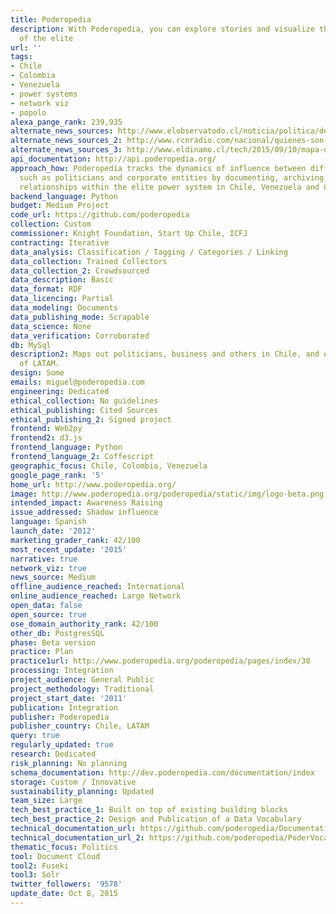 ```yaml
---
title: Poderopedia
description: With Poderopedia, you can explore stories and visualize the acquaintances
  of the elite
url: ''
tags:
- Chile
- Colombia
- Venezuela
- power systems
- network viz
- popolo
alexa_pange_rank: 239,935
alternate_news_sources: http://www.elobservatodo.cl/noticia/politica/de-quien-son-los-medios-de-comunicacion-chilenos-poderopedia-presento-mapa-de-medio,
alternate_news_sources_2: http://www.rcnradio.com/nacional/quienes-son-los-candidatos-al-concejo-de-bogota-que-esconden/
alternate_news_sources_3: http://www.eldinamo.cl/tech/2015/09/10/mapa-de-medios-de-poderopedia-quien-es-quien-en-la-industria-de-las-comunicaciones-en-chile/
api_documentation: http://api.poderopedia.org/
approach_how: Poderopedia tracks the dynamics of influence between different actors
  such as politicians and corporate entities by documenting, archiving, visualizing
  relationships within the elite power system in Chile, Venezuela and Colombia,
backend_language: Python
budget: Medium Project
code_url: https://github.com/poderopedia
collection: Custom
commissioner: Knight Foundation, Start Up Chile, ICFJ
contracting: Iterative
data_analysis: Classification / Tagging / Categories / Linking
data_collection: Trained Collectors
data_collection_2: Crowdsourced
data_description: Basic
data_format: RDF
data_licencing: Partial
data_modeling: Documents
data_publishing_mode: Scrapable
data_science: None
data_verification: Corroborated
db: MySql
description2: Maps out politicians, business and others in Chile, and other countries
  of LATAM.
design: Some
emails: miguel@poderopedia.com
engineering: Dedicated
ethical_collection: No guidelines
ethical_publishing: Cited Sources
ethical_publishing_2: Signed project
frontend: Web2py
frontend2: d3.js
frontend_language: Python
frontend_language_2: Coffescript
geographic_focus: Chile, Colombia, Venezuela
google_page_rank: '5'
home_url: http://www.poderopedia.org/
image: http://www.poderopedia.org/poderopedia/static/img/logo-beta.png
intended_impact: Awareness Raising
issue_addressed: Shadow influence
language: Spanish
launch_date: '2012'
marketing_grader_rank: 42/100
most_recent_update: '2015'
narrative: true
network_viz: true
news_source: Medium
offline_audience_reached: International
online_audience_reached: Large Network
open_data: false
open_source: true
ose_domain_authority_rank: 42/100
other_db: PostgresSQL
phase: Beta version
practice: Plan
practice1url: http://www.poderopedia.org/poderopedia/pages/index/38
processing: Integration
project_audience: General Public
project_methodology: Traditional
project_start_date: '2011'
publication: Integration
publisher: Poderopedia
publisher_country: Chile, LATAM
query: true
regularly_updated: true
research: Dedicated
risk_planning: No planning
schema_documentation: http://dev.poderopedia.com/documentation/index
storage: Custom / Innovative
sustainability_planning: Updated
team_size: Large
tech_best_practice_1: Built on top of existing building blocks
tech_best_practice_2: Design and Publication of a Data Vocabulary
technical_documentation_url: https://github.com/poderopedia/Documentation
technical_documentation_url_2: https://github.com/poderopedia/PoderVocabulary
thematic_focus: Politics
tool: Document Cloud
tool2: Fuseki
tool3: Solr
twitter_followers: '9578'
update_date: Oct 8, 2015
---
```

